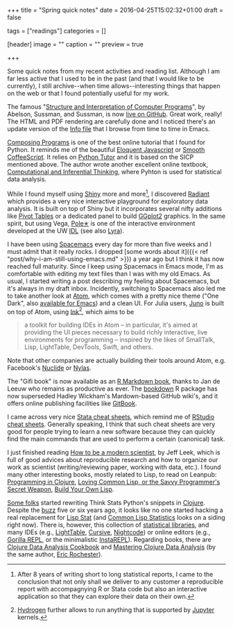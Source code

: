 +++
title = "Spring quick notes"
date = 2016-04-25T15:02:32+01:00
draft = false

tags = ["readings"]
categories = []

[header]
image = ""
caption = ""
preview = true

+++

Some quick notes from my recent activities and reading list. Although I am far less active that I used to be in the past (and that I would like to be currently), I still archive--when time allows--interesting things that happen on the web or that I found potentially useful for my work.

<i class="fa fa-external-link fa-1x"></i> The famous "[Structure and Interpretation of Computer Programs](https://mitpress.mit.edu/sicp/full-text/book/book.html)", by Abelson, Sussman, and Sussman, is now [live on GitHub](https://github.com/sarabander/sicp). Great work, really! The HTML and PDF rendering are carefully done and I noticed there's an update version of the [Info file](http://www.neilvandyke.org/sicp-texi/) that I browse from time to time in Emacs.

<i class="fa fa-external-link fa-1x"></i> [Composing Programs](http://www.composingprograms.com/) is one of the best online tutorial that I found for Python. It reminds me of the beautiful [Eloquent Javascript](http://eloquentjavascript.net) or [Smooth CoffeeScript](http://autotelicum.github.io/Smooth-CoffeeScript/). It relies on [Python Tutor](http://pythontutor.com) and it is based on the SICP mentioned above. The author wrote another excellent online textbook, [Computational and Inferential Thinking](http://www.inferentialthinking.com), where Pyhton is used for statistical data analysis.

<i class="fa fa-external-link fa-1x"></i> While I found myself using [Shiny](http://shiny.rstudio.com) more and more[^1], I discovered [Radiant](http://vnijs.github.io/radiant/) which provides a very nice interactive playground for exploratory data analysis. It is built on top of Shiny but it incorporates several nifty additions like [Pivot Tables](https://github.com/smartinsightsfromdata/rpivotTable) or a dedicated panel to build [GGplot2](http://ggplot2.org) graphics. In the same spirit, but using Vega, [Pole✭](http://vega.github.io/polestar) is one of the interactive environment developed at the UW [IDL](http://idl.cs.washington.edu) (see also [Lyra](http://idl.cs.washington.edu/projects/lyra/)).

<i class="fa fa-external-link fa-1x"></i> I have been using [Spacemacs](http://spacemacs.org) every day for more than five weeks and I must admit that it really rocks. I dropped [some words about it]({{< ref "post/why-i-am-still-using-emacs.md" >}}) a year ago but I think it has now reached full maturity. Since I keep using Spacemacs in Emacs mode, I'm as comfortable with editing my text files than I was with my old Emacs. As usual, I started writing a post describing my feeling about Spacemacs, but it's always in my draft inbox. Incidently, switching to Spacemacs also led me to take another look at [Atom](https://atom.io), which comes with a pretty nice theme ("One Dark", also [available for Emacs](https://github.com/jonathanchu/atom-one-dark-theme)) and a clean UI. For Julia users, [Juno](http://junolab.org) is built on top of Atom, using [Ink](https://github.com/JunoLab/atom-ink)[^2], which aims to be

> a toolkit for building IDEs in Atom – in particular, it's aimed at providing the UI pieces necessary to build richly interactive, live environments for programming – inspired by the likes of SmallTalk, Lisp, LightTable, DevTools, Swift, and others.

Note that other companies are actually building their tools around Atom, e.g. Facebook's [Nuclide](http://nuclide.io) or [Nylas](https://www.nylas.com/blog/splitting-the-atom).

<i class="fa fa-external-link fa-1x"></i> The "Gifi book" is now available as an [R Markdown book](http://gifi.stat.ucla.edu/gifi/_book/), thanks to Jan de Leeuw who remains as productive as ever. The [bookdown](https://github.com/rstudio/bookdown) R package has now superseded Hadley Wickham's Mardown-based GitHub wiki's, and it offers online publishing facilities like [GitBook](https://www.gitbook.com).

<i class="fa fa-external-link fa-1x"></i> I came across very nice [Stata cheat sheets](http://geocenter.github.io/StataTraining/portfolio/01_resource/), which remind me of [RStudio cheat sheets](https://www.rstudio.com/resources/cheatsheets/). Generally speaking, I think that such cheat sheets are very good for people trying to learn a new software because they can quickly find the main commands that are used to perform a certain (canonical) task. 

<i class="fa fa-external-link fa-1x"></i> I just finished reading [How to be a modern scientist](https://leanpub.com/modernscientist), by Jeff Leek, which is full of good advices about reproducible research and how to organize our work as scientist (writing/reviewing paper, working with data, etc.). I found many other interesting books, mostly related to Lisp, to read on Leanpub: [Programming in Clojure](http://leanpub.com/programming-clojure), [Loving Common Lisp, or the Savvy Programmer's Secret Weapon](http://leanpub.com/lovinglisp), [Build Your Own Lisp](http://leanpub.com/buildyourownlisp).

<i class="fa fa-external-link fa-1x"></i> [Some folks](http://tech.metail.com/think-stats-in-clojure-i/) started rewriting Think Stats Python's snippets in [Clojure](http://clojure.org). Despite the [buzz](http://stats.stackexchange.com/q/130/930) five or six years ago, it looks like no one started hacking a real replacement for [Lisp Stat](http://homepage.stat.uiowa.edu/~luke/xls/xlsinfo/xlsinfo.html) (and [Common Lisp Statistics](https://github.com/blindglobe/common-lisp-stat) looks on a siding right now). There is, however, this collection of [statistical libraries](http://www.gilboz.com/b/clojure-machine-learning-math-statistical-libraries-collection-cm567/), and many IDEs (e.g., [LightTable](http://lighttable.com), [Cursive](https://cursive-ide.com), [Nightcode](https://sekao.net/nightcode/)) or online editors (e.g., [Gorilla REPL](http://gorilla-repl.org), or the minimalistic [InstaREPL](http://web.clojurerepl.com)). Regarding books, there are [Clojure Data Analysis Cookbook](https://github.com/erochest/clj-data-analysis/blob/master/index.md) and [Mastering Clojure Data Analysis](https://www.packtpub.com/big-data-and-business-intelligence/mastering-clojure-data-analysis) (by the same author, [Eric Rochester](http://www.ericrochester.com/clj-data-master/)).


[^1]: After 8 years of writing short to long statistical reports, I came to the conclusion that not only shall we deliver to any customer a reproducible report with accompagnying R or Stata code but also an interactive application so that they can explore their data on their own.

[^2]: [Hydrogen](https://atom.io/packages/hydrogen) further allows to run anything that is supported by [Jupyter](https://jupyter.org) kernels.
